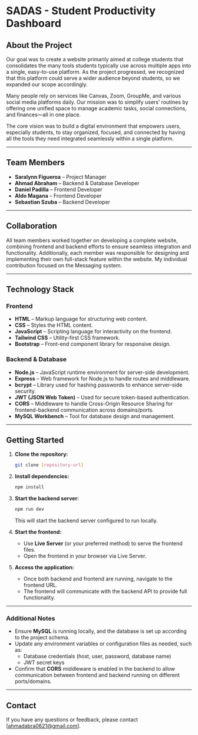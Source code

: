 # SADAS - Student Productivity Dashboard

## About the Project 
Our goal was to create a website primarily aimed at college students that consolidates the many tools students typically use across multiple apps into a single, easy-to-use platform. As the project progressed, we recognized that this platform could serve a wider audience beyond students, so we expanded our scope accordingly.

Many people rely on services like Canvas, Zoom, GroupMe, and various social media platforms daily. Our mission was to simplify users’ routines by offering one unified space to manage academic tasks, social connections, and finances—all in one place.

The core vision was to build a digital environment that empowers users, especially students, to stay organized, focused, and connected by having all the tools they need integrated seamlessly within a single platform.

---

## Team Members

* **Saralynn Figueroa** – Project Manager
* **Ahmad Abraham** – Backend & Database Developer
* **Daniel Padilla** – Frontend Developer
* **Aldo Magana** – Frontend Developer
* **Sebastian Szuba** – Backend Developer


---

## Collaboration

All team members worked together on developing a complete website, combining frontend and backend efforts to ensure seamless integration and functionality. Additionally, each member was responsible for designing and implementing their own full-stack feature within the website. My individual contribution focused on the Messaging system.

---

## Technology Stack

### Frontend

* **HTML** – Markup language for structuring web content.
* **CSS** – Styles the HTML content.
* **JavaScript** – Scripting language for interactivity on the frontend.
* **Tailwind CSS** – Utility-first CSS framework.
* **Bootstrap** – Front-end component library for responsive design.

### Backend & Database

* **Node.js** – JavaScript runtime environment for server-side development.
* **Express** – Web framework for Node.js to handle routes and middleware.
* **bcrypt** – Library used for hashing passwords to enhance server-side security.
* **JWT (JSON Web Token)** – Used for secure token-based authentication.
* **CORS** – Middleware to handle Cross-Origin Resource Sharing for frontend-backend communication across domains/ports.
* **MySQL Workbench** – Tool for database design and management.

---

## Getting Started

1. **Clone the repository:**

   ```bash
   git clone [repository-url]
   ```

2. **Install dependencies:**

   ```bash
   npm install
   ```

3. **Start the backend server:**

   ```bash
   npm run dev
   ```

   This will start the backend server configured to run locally.

4. **Start the frontend:**

   * Use **Live Server** (or your preferred method) to serve the frontend files.
   * Open the frontend in your browser via Live Server.

5. **Access the application:**

   * Once both backend and frontend are running, navigate to the frontend URL.
   * The frontend will communicate with the backend API to provide full functionality.

---

### Additional Notes

* Ensure **MySQL** is running locally, and the database is set up according to the project schema.
* Update any environment variables or configuration files as needed, such as:
  * Database credentials (host, user, password, database name)
  * JWT secret keys
* Confirm that **CORS** middleware is enabled in the backend to allow communication between frontend and backend running on different ports/domains.

---

## Contact

If you have any questions or feedback, please contact \[ahmadabra0621@gmail.com].

